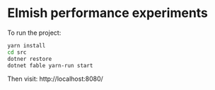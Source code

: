 # Elmish performance experiments

To run the project:

```sh
yarn install
cd src
dotner restore
dotnet fable yarn-run start
```

Then visit: http://localhost:8080/
